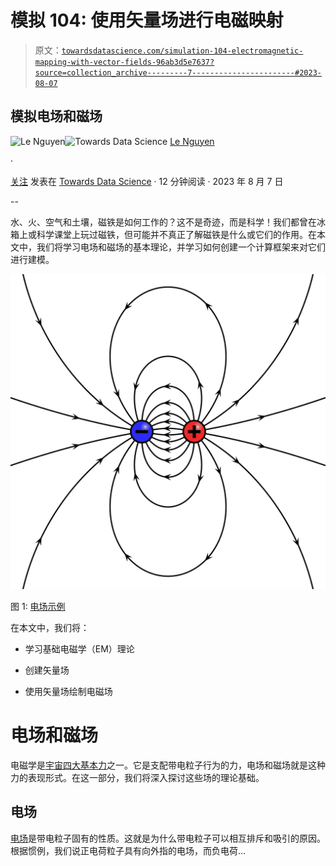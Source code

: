 # 模拟 104: 使用矢量场进行电磁映射

> 原文：[`towardsdatascience.com/simulation-104-electromagnetic-mapping-with-vector-fields-96ab3d5e7637?source=collection_archive---------7-----------------------#2023-08-07`](https://towardsdatascience.com/simulation-104-electromagnetic-mapping-with-vector-fields-96ab3d5e7637?source=collection_archive---------7-----------------------#2023-08-07)

## 模拟电场和磁场

[](https://medium.com/@ln8378?source=post_page-----96ab3d5e7637--------------------------------)![Le Nguyen](https://medium.com/@ln8378?source=post_page-----96ab3d5e7637--------------------------------)[](https://towardsdatascience.com/?source=post_page-----96ab3d5e7637--------------------------------)![Towards Data Science](https://towardsdatascience.com/?source=post_page-----96ab3d5e7637--------------------------------) [Le Nguyen](https://medium.com/@ln8378?source=post_page-----96ab3d5e7637--------------------------------)

·

[关注](https://medium.com/m/signin?actionUrl=https%3A%2F%2Fmedium.com%2F_%2Fsubscribe%2Fuser%2Fb34fcbf59198&operation=register&redirect=https%3A%2F%2Ftowardsdatascience.com%2Fsimulation-104-electromagnetic-mapping-with-vector-fields-96ab3d5e7637&user=Le+Nguyen&userId=b34fcbf59198&source=post_page-b34fcbf59198----96ab3d5e7637---------------------post_header-----------) 发表在 [Towards Data Science](https://towardsdatascience.com/?source=post_page-----96ab3d5e7637--------------------------------) · 12 分钟阅读 · 2023 年 8 月 7 日

--

[](https://medium.com/m/signin?actionUrl=https%3A%2F%2Fmedium.com%2F_%2Fbookmark%2Fp%2F96ab3d5e7637&operation=register&redirect=https%3A%2F%2Ftowardsdatascience.com%2Fsimulation-104-electromagnetic-mapping-with-vector-fields-96ab3d5e7637&source=-----96ab3d5e7637---------------------bookmark_footer-----------)

水、火、空气和土壤，磁铁是如何工作的？这不是奇迹，而是科学！我们都曾在冰箱上或科学课堂上玩过磁铁，但可能并不真正了解磁铁是什么或它们的作用。在本文中，我们将学习电场和磁场的基本理论，并学习如何创建一个计算框架来对它们进行建模。

![](img/020d7ba51206fe914a2ca5d34d2e965c.png)

图 1: [电场示例](https://en.wikipedia.org/wiki/Magnetic_field)

在本文中，我们将：

+   学习基础电磁学（EM）理论

+   创建矢量场

+   使用矢量场绘制电磁场

# 电场和磁场

电磁学是[宇宙四大基本力](https://www.space.com/four-fundamental-forces.html)之一。它是支配带电粒子行为的力，电场和磁场就是这种力的表现形式。在这一部分，我们将深入探讨这些场的理论基础。

## 电场

[电场](https://en.wikipedia.org/wiki/Electric_field)是带电粒子固有的性质。这就是为什么带电粒子可以相互排斥和吸引的原因。根据惯例，我们说正电荷粒子具有向外指的电场，而负电荷…
